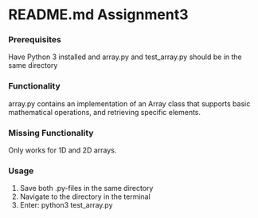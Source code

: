 # README.md Assignment3

### Prerequisites

Have Python 3 installed and array.py and test_array.py should be in the same directory

### Functionality

array.py contains an implementation of an Array class that supports basic mathematical operations, and retrieving specific elements.

### Missing Functionality

Only works for 1D and 2D arrays.

### Usage

1. Save both .py-files in the same directory
2. Navigate to the directory in the terminal
3. Enter: python3 test_array.py
